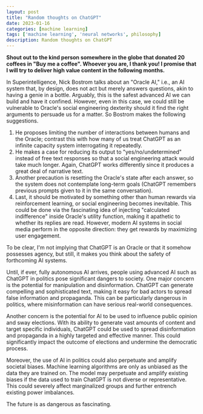 ```yaml
---
layout: post
title: "Random thoughts on ChatGPT"
date: 2023-01-16
categories: [machine learning]
tags: ['machine learning', 'neural networks', philosophy]
description: Random thoughts on ChatGPT
---
```


**Shout out to the kind person somewhere in the globe that donated 20 coffees in "Buy me a coffee". Whoever you are, I thank you! I promise that I will try to deliver high value content in the following months.**

In Superintelligence, Nick Bostrom talks about an "Oracle AI," i.e., an AI system that, by design, does not act but merely answers questions, akin to having a genie in a bottle. Arguably, this is the safest advanced AI we can build and have it confined. However, even in this case, we could still be vulnerable to Oracle's social engineering dexterity should it find the right arguments to persuade us for a matter. So Bostrom makes the following suggestions.

1. He proposes limiting the number of interactions between humans and the Oracle; contrast this with how many of us treat ChatGPT as an infinite capacity system interrogating it repeatedly.
2. He makes a case for reducing its output to "yes/no/undetermined" instead of free text responses so that a social engineering attack would take much longer. Again, ChatGPT works differently since it produces a great deal of narrative text.
3. Another precaution is resetting the Oracle's state after each answer, so the system does not contemplate long-term goals (ChatGPT remembers previous prompts given to it in the same conversation).
4. Last, it should be motivated by something other than human rewards via reinforcement learning, or social engineering becomes inevitable. This could be done via the fascinating idea of injecting "calculated indifference" inside Oracle's utility function, making it apathetic to whether its replies are read. However, modern AI systems in social media perform in the opposite direction: they get rewards by maximizing user engagement.

To be clear, I'm not implying that ChatGPT is an Oracle or that it somehow possesses agency, but still, it makes you think about the safety of forthcoming AI systems.

Until, if ever, fully autonomous AI arrives, people using advanced AI such as ChatGPT in politics pose significant dangers to society. One major concern is the potential for manipulation and disinformation. ChatGPT can generate compelling and sophisticated text, making it easy for bad actors to spread false information and propaganda. This can be particularly dangerous in politics, where misinformation can have serious real-world consequences.

Another concern is the potential for AI to be used to influence public opinion and sway elections. With its ability to generate vast amounts of content and target specific individuals, ChatGPT could be used to spread disinformation and propaganda in a highly targeted and effective manner. This could significantly impact the outcome of elections and undermine the democratic process.

Moreover, the use of AI in politics could also perpetuate and amplify societal biases. Machine learning algorithms are only as unbiased as the data they are trained on. The model may perpetuate and amplify existing biases if the data used to train ChatGPT is not diverse or representative. This could severely affect marginalized groups and further entrench existing power imbalances.

The future is as dangerous as fascinating.
